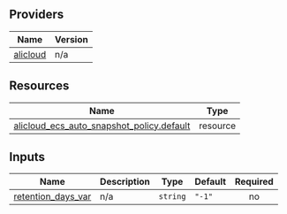 <!-- BEGIN_TF_DOCS -->
## Providers

| Name | Version |
|------|---------|
| <a name="provider_alicloud"></a> [alicloud](#provider\_alicloud) | n/a |

## Resources

| Name | Type |
|------|------|
| [alicloud_ecs_auto_snapshot_policy.default](https://registry.terraform.io/providers/hashicorp/alicloud/latest/docs/resources/ecs_auto_snapshot_policy) | resource |

## Inputs

| Name | Description | Type | Default | Required |
|------|-------------|------|---------|:--------:|
| <a name="input_retention_days_var"></a> [retention\_days\_var](#input\_retention\_days\_var) | n/a | `string` | `"-1"` | no |
<!-- END_TF_DOCS -->    